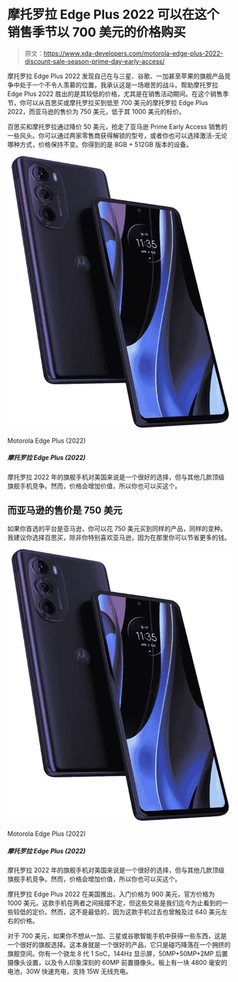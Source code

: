 # 摩托罗拉 Edge Plus 2022 可以在这个销售季节以 700 美元的价格购买

> 原文：<https://www.xda-developers.com/motorola-edge-plus-2022-discount-sale-season-prime-day-early-access/>

摩托罗拉 Edge Plus 2022 发现自己在与三星、谷歌、一加甚至苹果的旗舰产品竞争中处于一个不令人羡慕的位置，我承认这是一场艰苦的战斗。帮助摩托罗拉 Edge Plus 2022 胜出的是其较低的价格，尤其是在销售活动期间。在这个销售季节，你可以从百思买或摩托罗拉买到低至 700 美元的摩托罗拉 Edge Plus 2022，而亚马逊的售价为 750 美元，低于其 1000 美元的标价。

百思买和摩托罗拉通过降价 50 美元，抢走了亚马逊 Prime Early Access 销售的一些风头。你可以通过两家零售商获得解锁的型号，或者你也可以选择激活-无论哪种方式，价格保持不变。你得到的是 8GB + 512GB 版本的设备。

 <picture>![Motorola's flagship phone for 2022 is a good option for the US, but competes against several other top flagships. However, the price sweetens the value, so you can pick this up too.](img/f308f31a5d91102ca88a4cdeee5e277f.png)</picture> 

Motorola Edge Plus (2022)

##### 摩托罗拉 Edge Plus (2022)

摩托罗拉 2022 年的旗舰手机对美国来说是一个很好的选择，但与其他几款顶级旗舰手机竞争。然而，价格会增加价值，所以你也可以买这个。

## 而亚马逊的售价是 750 美元

如果你首选的平台是亚马逊，你可以花 750 美元买到同样的产品，同样的变种。我建议你选择百思买，除非你特别喜欢亚马逊，因为在那里你可以节省更多的钱。

 <picture>![Motorola's flagship phone for 2022 is a good option for the US, but competes against several other top flagships. However, the price sweetens the value, so you can pick this up too.](img/f308f31a5d91102ca88a4cdeee5e277f.png)</picture> 

Motorola Edge Plus (2022)

##### 摩托罗拉 Edge Plus (2022)

摩托罗拉 2022 年的旗舰手机对美国来说是一个很好的选择，但与其他几款顶级旗舰手机竞争。然而，价格会增加价值，所以你也可以买这个。

摩托罗拉 Edge Plus 2022 在美国推出，入门价格为 900 美元，官方价格为 1000 美元。这款手机在两者之间摇摆不定，但这些交易是我们迄今为止看到的一些较低的定价。然而，这不是最低的，因为这款手机过去也曾触及过 640 美元左右的价格。

对于 700 美元，如果你不想从一加、三星或谷歌智能手机中获得一些东西，这是一个很好的旗舰选择。这本身就是一个很好的产品，它只是碰巧降落在一个拥挤的旗舰空间。你有一个骁龙 8 代 1 SoC，144Hz 显示屏，50MP+50MP+2MP 后置摄像头设置，以及令人印象深刻的 60MP 前置摄像头。板上有一块 4800 毫安的电池，30W 快速充电，支持 15W 无线充电。